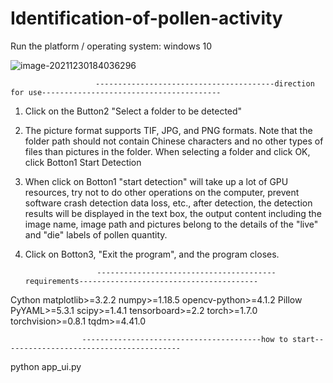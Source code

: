 # Identification-of-pollen-activity
Run the platform / operating system: windows 10

![image-20211230184036296](https://user-images.githubusercontent.com/96815625/147744635-d797a534-9a05-4e44-8e0b-f135eea8b082.png)

                       ----------------------------------------direction for use----------------------------------------
1. Click on the Button2 "Select a folder to be detected"
2. The picture format supports TIF, JPG, and PNG formats. Note that the folder path should not contain Chinese characters and no other types of files than pictures in the folder. When selecting a folder and click OK, click Botton1 Start Detection
3. When click on Botton1 "start detection" will take up a lot of GPU resources, try not to do other operations on the computer, prevent software crash detection data loss, etc., after detection, the detection results will be displayed in the text box, the output content including the image name, image path and pictures belong to the details of the "live" and "die" labels of pollen quantity.
4. Click on Botton3, "Exit the program", and the program closes.
                       
                       ----------------------------------------requirements----------------------------------------

Cython
matplotlib>=3.2.2
numpy>=1.18.5
opencv-python>=4.1.2
Pillow
PyYAML>=5.3.1
scipy>=1.4.1
tensorboard>=2.2
torch>=1.7.0
torchvision>=0.8.1
tqdm>=4.41.0
                    
                    ----------------------------------------how to start----------------------------------------
python app_ui.py
